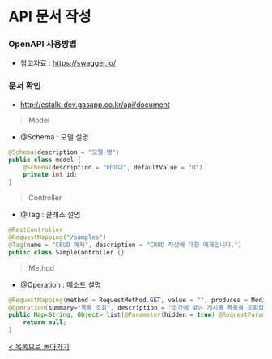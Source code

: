 # API 문서 작성
### OpenAPI 사용방법
- 참고자료 : https://swagger.io/

### 문서 확인
- http://cstalk-dev.gasapp.co.kr/api/document

> Model
- @Schema : 모델 설명
```java
@Schema(description = "모델 명")
public class model {
    @Schema(description = "아이디", defaultValue = "0")
    private int id;
}
```

> Controller
- @Tag : 클래스 설명
```java
@RestController
@RequestMapping("/samples")
@Tag(name = "CRUD 예제", description = "CRUD 작성에 대한 예제입니다.")
public class SampleController {}
```

> Method
- @Operation : 메소드 설명
```java
@RequestMapping(method = RequestMethod.GET, value = "", produces = MediaType.APPLICATION_JSON_VALUE)
@Operation(summary="목록 조회", description = "조건에 맞는 게시물 목록을 조회합니다.")
public Map<String, Object> list(@Parameter(hidden = true) @RequestParam Map<String, Object> params) throws Exception {
    return null;
}
```
[< 목록으로 돌아가기](manual.md)